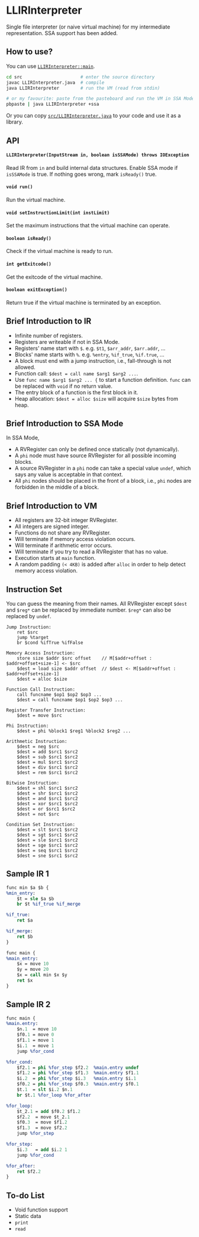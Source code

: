 # LLIRInterpreter
Single file interpreter (or naive virtual machine) for my intermediate representation. SSA support has been added.

## How to use?

You can use [`LLIRInterpreter::main`](https://github.com/abcdabcd987/LLIRInterpreter/blob/master/src/LLIRInterpreter.java#L490).

```bash
cd src                      # enter the source directory
javac LLIRInterpreter.java  # compile
java LLIRInterpreter        # run the VM (read from stdin)

# or my favourite: paste from the pasteboard and run the VM in SSA Mode
pbpaste | java LLIRInterpreter +ssa
```

Or you can copy [`src/LLIRInterpreter.java`](https://github.com/abcdabcd987/LLIRInterpreter/blob/master/src/LLIRInterpreter.java) to your code and use it as a library.

## API

#### `LLIRInterpreter(InputStream in, boolean isSSAMode) throws IOException`
Read IR from `in` and build internal data structures. Enable SSA mode if `isSSAMode` is true. If nothing goes wrong, mark `isReady()` true.

#### `void run()`
Run the virtual machine.

#### `void setInstructionLimit(int instLimit)`
Set the maximum instructions that the virtual machine can operate.

#### `boolean isReady()`
Check if the virtual machine is ready to run.

#### `int getExitcode()`
Get the exitcode of the virtual machine.

#### `boolean exitException()`
Return true if the virtual machine is terminated by an exception.

## Brief Introduction to IR

- Infinite number of registers.
- Registers are writeable if not in SSA Mode.
- Registers' name start with `$`. e.g. `$t1`, `$arr_addr`, `$arr.addr`, ...
- Blocks' name starts with `%`. e.g. `%entry`, `%if_true`, `%if.true`, ...
- A block must end with a jump instruction, i.e., fall-through is not allowed.
- Function call: `$dest = call name $arg1 $arg2 ...`.
- Use `func name $arg1 $arg2 ... {` to start a function definition. `func` can be replaced with `void` if no return value.
- The entry block of a function is the first block in it.
- Heap allocation: `$dest = alloc $size` will acquire `$size` bytes from heap.

## Brief Introduction to SSA Mode

In SSA Mode,

- A RVRegister can only be defined once statically (not dynamically).
- A `phi` node must have source RVRegister for all possible incoming blocks.
- A source RVRegister in a `phi` node can take a special value `undef`, which says any value is acceptable in that context.
- All `phi` nodes should be placed in the front of a block, i.e., `phi` nodes are forbidden in the middle of a block.

## Brief Introduction to VM

- All registers are 32-bit integer RVRegister.
- All integers are signed integer.
- Functions do not share any RVRegister.
- Will terminate if memory access violation occurs.
- Will terminate if arithmetic error occurs.
- Will terminate if you try to read a RVRegister that has no value.
- Execution starts at `main` function.
- A random padding `(< 4KB)` is added after `alloc` in order to help detect memory access violation.

## Instruction Set

You can guess the meaning from their names. All RVRegister except `$dest` and `$reg*` can be replaced by immediate number. `$reg*` can also be replaced by `undef`.

```
Jump Instruction:
    ret $src
    jump %target
    br $cond %ifTrue %ifFalse

Memory Access Instruction:
    store size $addr $src offset    // M[$addr+offset : $addr+offset+size-1] <- $src
    $dest = load size $addr offset  // $dest <- M[$addr+offset : $addr+offset+size-1]
    $dest = alloc $size

Function Call Instruction:
    call funcname $op1 $op2 $op3 ...
    $dest = call funcname $op1 $op2 $op3 ...

Register Transfer Instruction:
    $dest = move $src

Phi Instruction:
    $dest = phi %block1 $reg1 %block2 $reg2 ...

Arithmetic Instruction:
    $dest = neg $src
    $dest = add $src1 $src2
    $dest = sub $src1 $src2
    $dest = mul $src1 $src2
    $dest = div $src1 $src2
    $dest = rem $src1 $src2

Bitwise Instruction:
    $dest = shl $src1 $src2
    $dest = shr $src1 $src2
    $dest = and $src1 $src2
    $dest = xor $src1 $src2
    $dest = or $src1 $src2
    $dest = not $src

Condition Set Instruction:
    $dest = slt $src1 $src2
    $dest = sgt $src1 $src2
    $dest = sle $src1 $src2
    $dest = sge $src1 $src2
    $dest = seq $src1 $src2
    $dest = sne $src1 $src2
```

## Sample IR 1

```llvm
func min $a $b {
%min_entry:
    $t = sle $a $b
    br $t %if_true %if_merge

%if_true:
    ret $a

%if_merge:
    ret $b
}

func main {
%main_entry:
    $x = move 10
    $y = move 20
    $x = call min $x $y 
    ret $x
}
```

## Sample IR 2

```llvm
func main {
%main.entry:
    $n.1  = move 10
    $f0.1 = move 0
    $f1.1 = move 1
    $i.1  = move 1
    jump %for_cond

%for_cond:
    $f2.1 = phi %for_step $f2.2  %main.entry undef
    $f1.2 = phi %for_step $f1.3  %main.entry $f1.1
    $i.2  = phi %for_step $i.3   %main.entry $i.1
    $f0.2 = phi %for_step $f0.3  %main.entry $f0.1
    $t.1  = slt $i.2 $n.1
    br $t.1 %for_loop %for_after

%for_loop:
    $t_2.1 = add $f0.2 $f1.2
    $f2.2  = move $t_2.1
    $f0.3  = move $f1.2
    $f1.3  = move $f2.2
    jump %for_step

%for_step:
    $i.3   = add $i.2 1
    jump %for_cond

%for_after:
    ret $f2.2
}
```

## To-do List

- Void function support
- Static data
- `print`
- `read`

